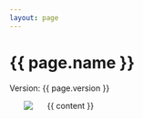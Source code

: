 ```yaml
---
layout: page
---
```

<h1>{{ page.name }}</h1>
<p>Version: {{ page.version }}</p>
<p>
	<img src="{{ site.baseurl }}/screenshots/{{ page.key }}.png" align="left" hspace="25"/>
	{{ content }}
</p>

